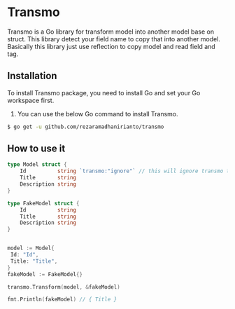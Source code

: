 # Transmo
Transmo is a Go library for transform model into another model base on struct. This library detect your field name to copy that into another model. Basically this library just use reflection to copy model and read field and tag.

## Installation

To install Transmo package, you need to install Go and set your Go workspace first.

1. You can use the below Go command to install Transmo.

```sh
$ go get -u github.com/rezaramadhanirianto/transmo
```

## How to use it

````go
type Model struct {
	Id          string `transmo:"ignore"` // this will ignore transmo to copy this field
	Title       string
	Description string
}

type FakeModel struct {
	Id          string
	Title       string
	Description string
}


model := Model{
 Id: "Id",
 Title: "Title",
}
fakeModel := FakeModel{}

transmo.Transform(model, &fakeModel)

fmt.Println(fakeModel) // { Title }
````
